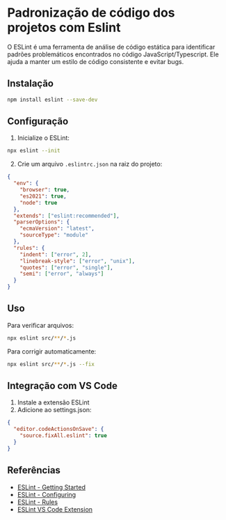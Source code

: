 # Padronização de código dos projetos com Eslint

O ESLint é uma ferramenta de análise de código estática para identificar padrões
problemáticos encontrados no código JavaScript/Typescript. Ele ajuda a manter um
estilo de código consistente e evitar bugs.

## Instalação

```bash
npm install eslint --save-dev
```

## Configuração

1. Inicialize o ESLint:

```bash
npx eslint --init
```

2. Crie um arquivo `.eslintrc.json` na raiz do projeto:

```json
{
  "env": {
    "browser": true,
    "es2021": true,
    "node": true
  },
  "extends": ["eslint:recommended"],
  "parserOptions": {
    "ecmaVersion": "latest",
    "sourceType": "module"
  },
  "rules": {
    "indent": ["error", 2],
    "linebreak-style": ["error", "unix"],
    "quotes": ["error", "single"],
    "semi": ["error", "always"]
  }
}
```

## Uso

Para verificar arquivos:

```bash
npx eslint src/**/*.js
```

Para corrigir automaticamente:

```bash
npx eslint src/**/*.js --fix
```

## Integração com VS Code

1. Instale a extensão ESLint
2. Adicione ao settings.json:

```json
{
  "editor.codeActionsOnSave": {
    "source.fixAll.eslint": true
  }
}
```

## Referências

- [ESLint - Getting Started](https://eslint.org/docs/user-guide/getting-started)
- [ESLint - Configuring](https://eslint.org/docs/user-guide/configuring)
- [ESLint - Rules](https://eslint.org/docs/rules/)
- [ESLint VS Code Extension](https://marketplace.visualstudio.com/items?itemName=dbaeumer.vscode-eslint)
